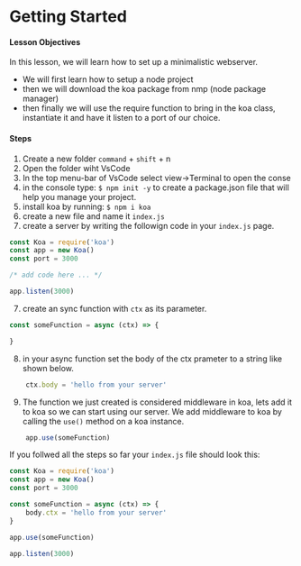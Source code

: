 # Getting Started

#### Lesson Objectives
In this lesson, we will learn how to set up a minimalistic webserver. 
- We will first learn how to setup a node project 
- then we will download the koa package from nmp (node package manager)
- then finally we will use the require function to bring in the koa class, instantiate it and have it listen to a port of our choice.

#### Steps
1. Create a new folder <code>command</code> + <code>shift</code> + n 
2. Open the folder wiht VsCode
3. In the top menu-bar of VsCode select view->Terminal to open the conse
4. in the console type: <code>$ npm init -y</code> to create a package.json file that will help you manage your project. 
4. install koa by running: <code>$ npm i koa</code> 
5. create a new file and name it <code>index.js</code> 
6. create a server by writing the followign code in your <code>index.js</code> page.

```js
const Koa = require('koa')
const app = new Koa()
const port = 3000

/* add code here ... */

app.listen(3000)
```

7. create an sync function with <code>ctx</code> as its parameter.
```js
const someFunction = async (ctx) => {

}
```
8. in your async function set the body of the ctx prameter to a string like shown below.
```js
    ctx.body = 'hello from your server'
```
9. The function we just created is considered middleware in koa, lets add it to koa so we can start using our server. We add middleware to koa by calling the <code>use()</code> method on a koa instance.
```js
    app.use(someFunction)
```

If you follwed all the steps so far your <code>index.js</code> file should look this:

```js
const Koa = require('koa')
const app = new Koa()
const port = 3000

const someFunction = async (ctx) => {
    body.ctx = 'hello from your server'
}

app.use(someFunction)

app.listen(3000)
```